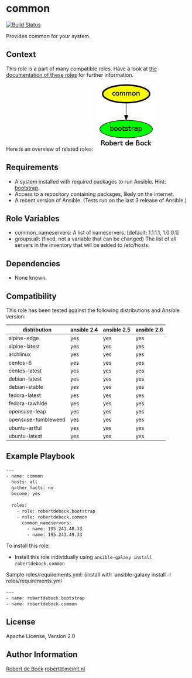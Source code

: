 common
=========

[![Build Status](https://travis-ci.org/robertdebock/ansible-role-common.svg?branch=master)](https://travis-ci.org/robertdebock/ansible-role-common)

Provides common for your system.

Context
--------
This role is a part of many compatible roles. Have a look at [the documentation of these roles](https://robertdebock.nl/) for further information.

Here is an overview of related roles:
![dependencies](https://raw.githubusercontent.com/robertdebock/drawings/artifacts/common.png "Dependency")

Requirements
------------

- A system installed with required packages to run Ansible. Hint: [bootstrap](https://galaxy.ansible.com/robertdebock/bootstrap).
- Access to a repository containing packages, likely on the internet.
- A recent version of Ansible. (Tests run on the last 3 release of Ansible.)

Role Variables
--------------

- common_nameservers: A list of nameservers. [default: 1.1.1.1, 1.0.0.1]
- groups.all: (fixed, not a variable that can be changed) The list of all servers in the inventory that will be added to /etc/hosts.

Dependencies
------------

- None known.

Compatibility
-------------

This role has been tested against the following distributions and Ansible version:

|distribution|ansible 2.4|ansible 2.5|ansible 2.6|
|------------|-----------|-----------|-----------|
|alpine-edge|yes|yes|yes|
|alpine-latest|yes|yes|yes|
|archlinux|yes|yes|yes|
|centos-6|yes|yes|yes|
|centos-latest|yes|yes|yes|
|debian-latest|yes|yes|yes|
|debian-stable|yes|yes|yes|
|fedora-latest|yes|yes|yes|
|fedora-rawhide|yes|yes|yes|
|opensuse-leap|yes|yes|yes|
|opensuse-tumbleweed|yes|yes|yes|
|ubuntu-artful|yes|yes|yes|
|ubuntu-latest|yes|yes|yes|

Example Playbook
----------------

```
---
- name: common
  hosts: all
  gather_facts: no
  become: yes

  roles:
    - role: robertdebock.bootstrap
    - role: robertdebock.common
      common_nameservers:
        - name: 195.241.48.33
        - name: 195.241.49.33
```

To install this role:
- Install this role individually using `ansible-galaxy install robertdebock.common`

Sample roles/requirements.yml: (install with `ansible-galaxy install -r roles/requirements.yml
```
---
- name: robertdebock.bootstrap
- name: robertdebock.common
```

License
-------

Apache License, Version 2.0

Author Information
------------------

[Robert de Bock](https://robertdebock.nl/) <robert@meinit.nl>
